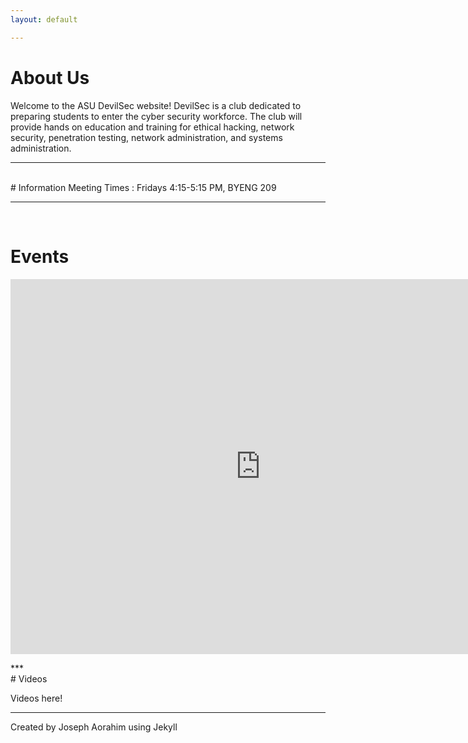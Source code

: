 ```yaml
---
layout: default

---
```

# About Us

Welcome to the ASU DevilSec website! DevilSec is a club dedicated to preparing students to enter the cyber security workforce. The club will provide hands on education and training for ethical hacking, network security, penetration testing, network administration, and systems administration.



***
<br>
# Information
Meeting Times :      Fridays 4:15-5:15 PM, BYENG 209

***
<br>

# Events
<p align="center">
<iframe src="https://calendar.google.com/calendar/embed?height=600&amp;wkst=1&amp;bgcolor=%23ffffff&amp;ctz=America%2FPhoenix&amp;src=bGlvbGdzYThocTg5ZzE4MXY0ZnYyZ2E1N2dAZ3JvdXAuY2FsZW5kYXIuZ29vZ2xlLmNvbQ&amp;src=ZW4udXNhI2hvbGlkYXlAZ3JvdXAudi5jYWxlbmRhci5nb29nbGUuY29t&amp;src=YXN1LmVkdV9udm9mYmZrMDk4amJhcmRkY2QxOXFiYWluOEBncm91cC5jYWxlbmRhci5nb29nbGUuY29t&amp;color=%237986CB&amp;color=%234285F4&amp;color=%23E67C73" style="border-width:0" width="800" height="600" frameborder="0" scrolling="no"></iframe></p>
***
<br>
# Videos

Videos here!

***

Created by Joseph Aorahim using Jekyll
